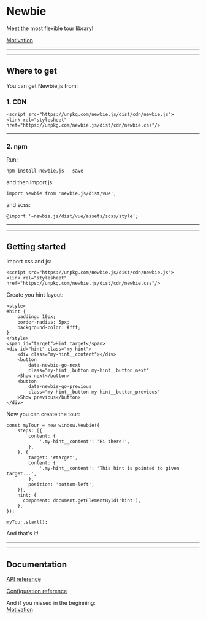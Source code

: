 # Newbie

Meet the most flexible tour library!

[Motivation](https://github.com/cosmas375/newbie.js/tree/master/doc/Motivation.md)

---

---

## Where to get

You can get Newbie.js from:

### 1. CDN

```
<script src="https://unpkg.com/newbie.js/dist/cdn/newbie.js">
<link rel="stylesheet" href="https://unpkg.com/newbie.js/dist/cdn/newbie.css"/>
```

---

### 2. npm

Run:

```
npm install newbie.js --save
```

and then import js:

```
import Newbie from 'newbie.js/dist/vue';
```

and scss:

```
@import '~newbie.js/dist/vue/assets/scss/style';
```

---

---

## Getting started

Import css and js:

```
<script src="https://unpkg.com/newbie.js/dist/cdn/newbie.js">
<link rel="stylesheet" href="https://unpkg.com/newbie.js/dist/cdn/newbie.css"/>
```

Create you hint layout:

```
<style>
#hint {
    padding: 10px;
    border-radius: 5px;
    background-color: #fff;
}
</style>
<span id="target">Hint target</span>
<div id="hint" class="my-hint">
    <div class="my-hint__content"></div>
    <button
        data-newbie-go-next
        class="my-hint__button my-hint__button_next"
    >Show next</button>
    <button
        data-newbie-go-previous
        class="my-hint__button my-hint__button_previous"
    >Show previous</button>
</div>
```

Now you can create the tour:

```
const myTour = new window.Newbie({
    steps: [{
        content: {
            '.my-hint__content': 'Hi there!',
        },
    }, {
        target: '#target',
        content: {
            '.my-hint__content': 'This hint is pointed to given target...',
        },
        position: 'bottom-left',
    }],
    hint: {
      component: document.getElementById('hint'),
    },
});

myTour.start();
```

And that's it!

---

---

## Documentation

[API reference](https://github.com/cosmas375/newbie.js/tree/master/doc/ApiReference.md)

[Configuration reference](https://github.com/cosmas375/newbie.js/tree/master/doc/ConfigurationReference.md)

And if you missed in the beginning:  
[Motivation](https://github.com/cosmas375/newbie.js/tree/master/doc/Motivation.md)
